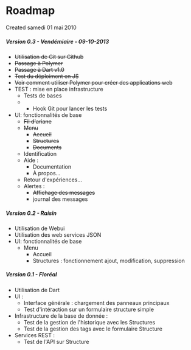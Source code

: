 Roadmap
=======
Created samedi 01 mai 2010

##### Version 0.3 - Vendémiaire - 09-10-2013

* ~~Utilisation de Git sur Github~~
* ~~Passage à Polymer~~
* ~~Passage à Dart v1.0~~
* ~~Test du déploiment en JS~~
* ~~Voir comment utiliser Polymer pour créer des applications web~~
* TEST : mise en place infrastructure
	* Tests de bases
	* - Hook Git pour lancer les tests
* UI: fonctionnalités de base
	* ~~Fil d'ariane~~
	* ~~Menu~~
		* ~~Accueil~~
		* ~~Structures~~
		* ~~Documents~~
	* Identification
	* Aide : 
		* Documentation
		* À propos...  
	* Retour d'expériences...
	* Alertes :
		* ~~Affichage des messages~~
		* journal des messages


##### Version 0.2 - Raisin

* Utilisation de Webui
* Utilisation des web services JSON
* UI: fonctionnalités de base
	* Menu
		* Accueil
		* Structures : fonctionnement ajout, modification, suppression


##### Version 0.1 - Floréal

* Utilisation de Dart
* UI : 
	* Interface générale : chargement des panneaux principaux
	* Test d'intéraction sur un formulaire structure simple
* Infrastructure de la base de donnée :
	* Test de la gestion de l'historique avec les Structures
	* Test de la gestion des tags avec le formulaire Structure
* Services REST : 
	* Test de l'API sur Structure




